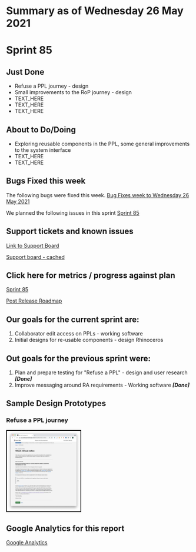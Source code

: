 # Summary as of Wednesday 26 May 2021 

# Sprint 85

## Just Done
* Refuse a PPL journey - design
* Small improvements to the RoP journey - design
* TEXT_HERE
* TEXT_HERE
* TEXT_HERE

## About to Do/Doing
* Exploring reusable components in the PPL, some general improvements to the system interface
* TEXT_HERE
* TEXT_HERE

## Bugs Fixed this week
The following bugs were fixed this week.
[Bug Fixes week to Wednesday 26 May 2021](graphs/bugs26052021.png)

We planned the following issues in this sprint 
[Sprint 85](graphs/sprint26052021.png)

## Support tickets and known issues
[Link to Support Board](https://collaboration.homeoffice.gov.uk/jira/secure/RapidBoard.jspa?rapidView=1717&selectedIssue=ASSB-253)

[Support board - cached](graphs/supportBoard26052021.png)

## Click here for metrics / progress against plan
[Sprint 85](graphs/progress26052021.png)

[Post Release Roadmap](graphs/roadmap26052021.png)

## Our goals for the current sprint are:
1. Collaborator edit access on PPLs - working software 
2. Initial designs for re-usable components - design Rhinoceros

## Out goals for the previous sprint were:
1. Plan and prepare testing for "Refuse a PPL" - design and user research ***[Done]***
2. Improve messaging around RA requirements - Working software ***[Done]***

## Sample Design Prototypes
### Refuse a PPL journey
<a href="graphs/proto1_26052021.png"><img src="graphs/proto1_26052021.png" alt="HTML5 Icon" width="200" style="border:2px solid black"></a>
<br>

## Google Analytics for this report
[Google Analytics](graphs/GA26052021.png)

